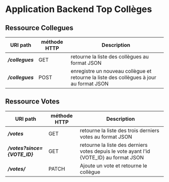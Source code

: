 Application Backend Top Collèges
================================



Ressource Collegues
------------------------


URI path                                               |  méthode HTTP  |  Description     
------------------------------------------------------ | -------------- | --------------------------------------------------------------------------
**_/collegues_**                                       |  GET           |  retourne la liste des collègues au format JSON
**_/collegues_**                                       |  POST          |  enregistre un nouveau collègue et retourne la liste des collègues à jour au format JSON


Ressource Votes
---------------


URI path                                               |  méthode HTTP  |  Description     
------------------------------------------------------ | -------------- | --------------------------------------------------------------------------
**_/votes_**                                           |  GET           |  retourne la liste des trois derniers votes au format JSON
**_/votes?since={VOTE_ID}_**                           |  GET           |  retourne la liste des derniers votes depuis le vote ayant l'id {VOTE_ID} au format JSON
**_/votes/_**                                          |  PATCH         |  Ajoute un vote et retourne le collègue


